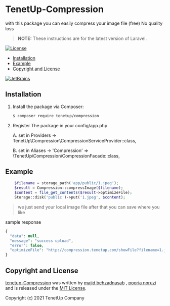 # TenetUp-Compression

with this package you can easily compress your image file (free) No quality loss

> **NOTE:** These instructions are for the latest version of Laravel.


[![License](http://poser.pugx.org/tenetup/zarinpal/license)](https://packagist.org/packages/tenetup/zarinpal)




* [Installation](#installation)
* [Example](#Request)
* [Copyright and License](#copyright-and-license)


[![JetBrains](https://tenetup.com/tenetup.png)](https://tenetup.com)
## Installation



1. Install the package via Composer:

    ```sh
    $ composer require tenetup/compression
    ```

2. Register The package in your config/app.php

   A. set in Providers -> TenetUp\Compression\CompressionServiceProvider::class,

   B. set in Aliases -> 'Compression' => \TenetUp\Compression\CompressionFacade::class,

## Example


```php
    $filename = storage_path('app/public/1.jpeg');
    $result = Compression::compressImage($filename);
    $content = file_get_contents($result->optimizeFile);
    Storage::disk('public')->put('1.jpeg', $content);
```
> we just send your local image file after that you can save where you like 


sample response
```php
{
  "data": null,
  "message": "success upload",
  "error": false,
  "optimizeFile": "http://compression.tenetup.com/showFile?filename=1.jpeg"
}
```



## Copyright and License

[tenetup-Compression](https://github.com/mbehzad-bhz/tntCompression)
was written by [majid behzadnasab](https://github.com/mbehzad-bhz) , [pooria noruzi](https://github.com/pooria-noruzi) and is released under the
[MIT License](LICENSE.md).

Copyright (c) 2021 TenetUp Company
